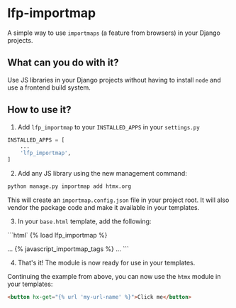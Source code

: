 # lfp-importmap

A simple way to use `importmaps` (a feature from browsers) in your Django projects.

## What can you do with it?

Use JS libraries in your Django projects without having to install `node` and use a frontend build system.

## How to use it?

1. Add `lfp_importmap` to your `INSTALLED_APPS` in your `settings.py`

```python
INSTALLED_APPS = [
    ...
    'lfp_importmap',
]
```

2. Add any JS library using the new management command:

```bash
python manage.py importmap add htmx.org
```

This will create an `importmap.config.json` file in your project root.
It will also vendor the package code and make it available in your templates.

3. In your `base.html` template, add the following:

```html`
{% load lfp_importmap %}

<html>
    <head>
        ...
        {% javascript_importmap_tags %}
    </head>
    <body>
        ...
    </body>
</html>
```

4. That's it! The module is now ready for use in your templates.

Continuing the example from above, you can now use the `htmx` module in your templates:

```html
<button hx-get="{% url 'my-url-name' %}">Click me</button>
```
